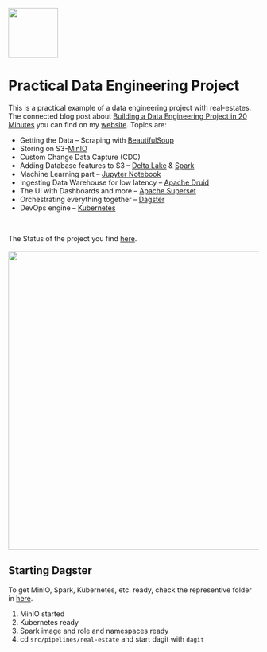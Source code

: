 <p align="left">
<a href="https://www.sspaeti.com/" target="_blank"><img src="https://sspaeti.com/images/sspaeti_quadrat.png" height="100"/></a>
</p>

# Practical Data Engineering Project

This is a practical example of a data engineering project with real-estates. The connected blog post about [Building a Data Engineering Project in 20 Minutes](https://www.sspaeti.com/blog/data-engineering-project-in-twenty-minutes/) you can find on my [website](https://sspaeti.com). Topics are:
<br>
* Getting the Data – Scraping with [BeautifulSoup](https://www.crummy.com/software/BeautifulSoup/bs4/doc/)
* Storing on S3-[MinIO](https://min.io/)
* Custom Change Data Capture (CDC)
* Adding Database features to S3 – [Delta Lake](https://delta.io/) & [Spark](https://spark.apache.org/)
* Machine Learning part – [Jupyter Notebook](https://jupyter.org/)
* Ingesting Data Warehouse for low latency – [Apache Druid](https://druid.apache.org/)
* The UI with Dashboards and more – [Apache Superset](https://superset.apache.org/)
* Orchestrating everything together – [Dagster](https://dagster.io)
* DevOps engine – [Kubernetes](https://kubernetes.io/)
<br />

The Status of the project you find [here](https://github.com/orgs/sspaeti-com/projects/1).
<br /><br />
<img src="https://sspaeti.com/blog/the-location-independent-lifestyle/europe/sspaeti_com_todays_office_033.jpg" width="600">



## Starting Dagster

To get MinIO, Spark, Kubernetes, etc. ready, check the representive folder in [here](https://github.com/sspaeti-com/data-engineering-devops).

1. MinIO started
2. Kubernetes ready
3. Spark image and role and namespaces ready
4. cd `src/pipelines/real-estate` and start dagit with `dagit`
